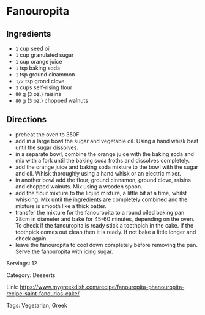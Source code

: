 # Fanouropita

## Ingredients

- `1` cup seed oil
- `1` cup granulated sugar
- `1` cup orange juice
- `1` tsp baking soda
- `1` tsp ground cinammon
- `1/2` tsp grond clove
- `3` cups self-rising flour
- `80` g (`3` oz.) raisins
- `80` g (`3` oz.) chopped walnuts


## Directions

- preheat the oven to 350F
- add in a large bowl the sugar and vegetable oil. Using a hand whisk beat until the sugar dissolves.
- in a separate bowl, combine the orange juice with the baking soda and mix with a fork until the baking soda froths and dissolves completely.
- add the orange juice and baking soda mixture to the bowl with the sugar and oil. Whisk thoroughly using a hand whisk or an electric mixer.
- in another bowl add the flour, ground cinnamon, ground clove, raisins and chopped walnuts. Mix using a wooden spoon.
- add the flour mixture to the liquid mixture, a little bit at a time, whilst whisking. Mix until the ingredients are completely combined and the mixture is smooth like a thick batter.
- transfer the mixture for the fanouropita to a round oiled baking pan 28cm in diameter and bake for 45-60 minutes, depending on the oven. To check if the fanouropita is ready stick a toothpich in the cake. If the toothpick comes out clean then it is ready. If not bake a little longer and check again.
- leave the fanouropita to cool down completely before removing the pan. Serve the fanouropita with icing sugar.

Servings: 12

Category: Desserts

Link: https://www.mygreekdish.com/recipe/fanouropita-phanouropita-recipe-saint-fanourios-cake/

Tags: Vegetarian, Greek